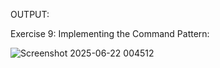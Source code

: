 OUTPUT:

Exercise 9: Implementing the Command Pattern:


![Screenshot 2025-06-22 004512](https://github.com/user-attachments/assets/acc54c2f-6bd9-434d-9c5f-2c80a97a2d54)
